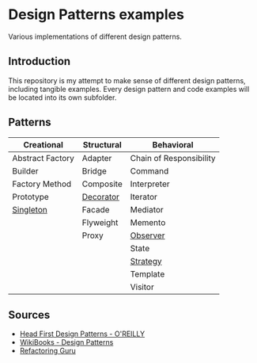 # Design Patterns examples

Various implementations of different design patterns.

## Introduction

This repository is my attempt to make sense of different design patterns, including tangible examples.
Every design pattern and code examples will be located into its own subfolder.

## Patterns

| Creational | Structural | Behavioral |
| ---------- |------------| ---------- |
| Abstract Factory | Adapter | Chain of Responsibility |
| Builder | Bridge | Command |
| Factory Method | Composite | Interpreter |
| Prototype | [Decorator](decorator) | Iterator |
| [Singleton](singleton) | Facade | Mediator |
|| Flyweight | Memento |
|| Proxy | [Observer](observer) |
||| State |
||| [Strategy](strategy) |
||| Template |
||| Visitor |

## Sources

- [Head First Design Patterns - O'REILLY](https://www.oreilly.com/library/view/head-first-design/0596007124/)
- [WikiBooks - Design Patterns](https://en.m.wikibooks.org/wiki/Introduction_to_Software_Engineering/Architecture/Design_Patterns)
- [Refactoring Guru](https://refactoring.guru/)
